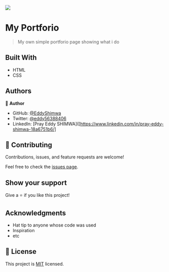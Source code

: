 ![](https://img.shields.io/badge/Microverse-blueviolet)

# My Portforio

> My own simple portforio page showing what i do


## Built With

- HTML
- CSS

## Authors

👤 **Author**

- GitHub: [@EddyShimwa](https://github.com/EddyShimwa)
- Twitter: [@eddy56388406](https://twitter.com/eddy56388406)
- LinkedIn: [Pray Eddy SHIMWA]([https://www.linkedin.com/in/pray-eddy-shimwa-18a6751b6/]

## 🤝 Contributing

Contributions, issues, and feature requests are welcome!

Feel free to check the [issues page](../../issues/).

## Show your support

Give a ⭐️ if you like this project!

## Acknowledgments

- Hat tip to anyone whose code was used
- Inspiration
- etc

## 📝 License

This project is [MIT](./LICENSE) licensed.
